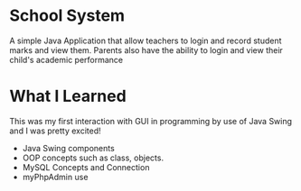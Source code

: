 # School System
A simple Java Application that allow teachers to login and record student marks and view them. Parents also have the ability to login and view their child's academic performance

# What I Learned

This was my first interaction with GUI in programming by use of Java Swing and I was pretty excited!

* Java Swing components
* OOP concepts such as class, objects.
* MySQL Concepts and Connection
* myPhpAdmin use
